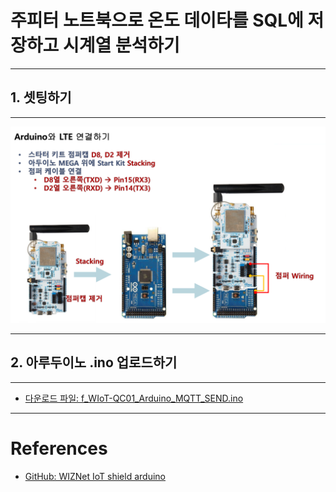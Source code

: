 # 주피터 노트북으로 온도 데이타를 SQL에 저장하고 시계열 분석하기

***

## 1. 셋팅하기

***

![image01](https://raw.githubusercontent.com/leehaesung/SQLite3_with_LTE_CatM1/master/01_Images/01_Setting.png)

***

## 2. 아루두이노 .ino 업로드하기

*** 

- [다운로드 파일: f_WIoT-QC01_Arduino_MQTT_SEND.ino ](https://raw.githubusercontent.com/leehaesung/SQLite3_with_LTE_CatM1/master/02_Codes/f_WIoT-QC01_Arduino_MQTT_SEND.ino)


***
# References
- [GitHub: WIZNet IoT shield arduino](https://github.com/Wiznet/wiznet-iot-shield-arduino-kr)
